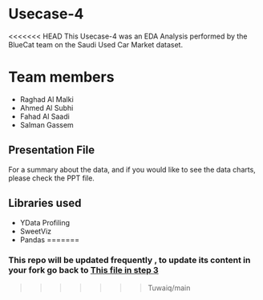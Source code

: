 # Usecase-4
<<<<<<< HEAD
This Usecase-4 was an EDA Analysis performed by the BlueCat team on the Saudi Used Car Market dataset.


# Team members

- Raghad Al Malki
- Ahmed Al Subhi
- Fahad Al Saadi
- Salman Gassem

## Presentation File

For a summary about the data, and if you would like to see the data charts, please check the PPT file.

## Libraries used

- YData Profiling
- SweetViz
- Pandas
=======
### This repo will be updated frequently , to update its content in your fork go back to [This file in step 3](https://github.com/Tuwaiq-DS-ML-bootcamp-V-7/Day-3/blob/main/3-_GitHub_for_Bootcamp%E2%80%99s_Content_Labs%2C_Usecases_%26%20Lessons.pdf)
>>>>>>> Tuwaiq/main

